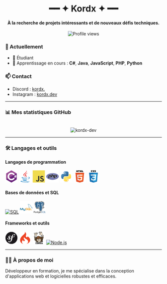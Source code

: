 <h1 align="center">━━ ✦ Kordx ✦ ━━</h1>
<h4 align="center">À la recherche de projets intéressants et de nouveaux défis techniques.</h4>

<p align="center">
  <img src="https://komarev.com/ghpvc/?username=kordx-dev&label=Profile%20views&style=flat" alt="Profile views" />
</p>

### 🚀 Actuellement
- **🔭** Étudiant
- **🌱** Apprentissage en cours : **C#**, **Java**, **JavaScript**, **PHP**, **Python**

### 📫 Contact
- Discord : [kordx.](https://discord.com/users/kordx.)
- Instagram : [kordx.dev](https://www.instagram.com/kordx.dev)

---

### 📊 Mes statistiques GitHub
<p align="center">
<br>
<img src="https://github-readme-stats.vercel.app/api?username=kordx-dev&show_icons=true&locale=fr&theme=dark" alt="kordx-dev" /><br>
</p>

---

### 🛠️ Langages et outils
<p align="left">
  
  #### Langages de programmation
  <a href="https://learn.microsoft.com/en-us/dotnet/csharp/" target="_blank"><img src="https://raw.githubusercontent.com/devicons/devicon/master/icons/csharp/csharp-original.svg" alt="C#" width="40" height="40"/></a>
  <a href="https://www.java.com" target="_blank"><img src="https://raw.githubusercontent.com/devicons/devicon/master/icons/java/java-original.svg" alt="Java" width="40" height="40"/></a>
  <a href="https://developer.mozilla.org/en-US/docs/Web/JavaScript" target="_blank"><img src="https://raw.githubusercontent.com/devicons/devicon/master/icons/javascript/javascript-original.svg" alt="JavaScript" width="40" height="40"/></a>
  <a href="https://www.php.net/" target="_blank"><img src="https://raw.githubusercontent.com/devicons/devicon/master/icons/php/php-original.svg" alt="PHP" width="40" height="40"/></a>
  <a href="https://www.python.org" target="_blank"><img src="https://raw.githubusercontent.com/devicons/devicon/master/icons/python/python-original.svg" alt="Python" width="40" height="40"/></a>
  <a href="https://developer.mozilla.org/en-US/docs/Web/HTML" target="_blank"><img src="https://raw.githubusercontent.com/devicons/devicon/master/icons/html5/html5-original-wordmark.svg" alt="HTML5" width="40" height="40"/></a>
  <a href="https://developer.mozilla.org/en-US/docs/Web/CSS" target="_blank"><img src="https://raw.githubusercontent.com/devicons/devicon/master/icons/css3/css3-original-wordmark.svg" alt="CSS3" width="40" height="40"/></a>
  
  #### Bases de données et SQL
  <a href="https://sql.sh/" target="_blank"><img src="https://www.svgrepo.com/show/535339/database.svg" alt="SQL" width="40" height="40"/></a>
  <a href="https://www.mysql.com/" target="_blank"><img src="https://raw.githubusercontent.com/devicons/devicon/master/icons/mysql/mysql-original-wordmark.svg" alt="MySQL" width="40" height="40"/></a>
  <a href="https://www.postgresql.org/" target="_blank"><img src="https://raw.githubusercontent.com/devicons/devicon/master/icons/postgresql/postgresql-original-wordmark.svg" alt="PostgreSQL" width="40" height="40"/></a>

  #### Frameworks et outils
  <a href="https://symfony.com/" target="_blank"><img src="https://raw.githubusercontent.com/devicons/devicon/master/icons/symfony/symfony-original.svg" alt="Symfony" width="40" height="40"/></a>
  <a href="https://codeigniter.com/" target="_blank"><img src="https://raw.githubusercontent.com/devicons/devicon/master/icons/codeigniter/codeigniter-plain.svg" alt="CodeIgniter" width="40" height="40"/></a>
  <a href="https://getcomposer.org/" target="_blank"><img src="https://raw.githubusercontent.com/devicons/devicon/master/icons/composer/composer-original.svg" alt="Composer" width="40" height="40"/></a>
  <a href="https://nodejs.org" target="_blank"><img src="https://www.svgrepo.com/show/354119/nodejs-icon.svg" alt="Node.js" width="40" height="40"/></a>
</p>

---

### 👨‍💻 À propos de moi
Développeur en formation, je me spécialise dans la conception d'applications web et logicielles robustes et efficaces.
